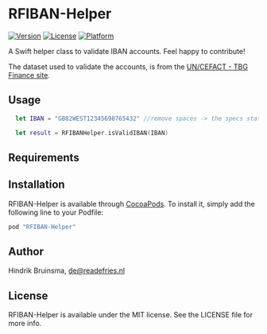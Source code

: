 # RFIBAN-Helper

<!---
[![CI Status](http://img.shields.io/travis/readefries/IBAN-Helper.svg?style=flat)](https://travis-ci.org/readefries/IBAN-Helper)
-->
[![Version](https://img.shields.io/cocoapods/v/RFIBAN-Helper.svg?style=flat)](http://cocoapods.org/pods/RFIBAN-Helper)
[![License](https://img.shields.io/cocoapods/l/RFIBAN-Helper.svg?style=flat)](http://cocoapods.org/pods/RFIBAN-Helper)
[![Platform](https://img.shields.io/cocoapods/p/RFIBAN-Helper.svg?style=flat)](http://cocoapods.org/pods/RFIBAN-Helper)


A Swift helper class to validate IBAN accounts.
Feel happy to contribute!

The dataset used to validate the accounts, is from the [UN/CEFACT - TBG Finance site](http://www.tbg5-finance.org/?ibandocs.shtml).

## Usage

```Swift
  let IBAN = "GB82WEST12345698765432" //remove spaces -> the specs state IBAN should never be stored with spaces

  let result = RFIBANHelper.isValidIBAN(IBAN)

```



## Requirements

## Installation

RFIBAN-Helper is available through [CocoaPods](http://cocoapods.org). To install
it, simply add the following line to your Podfile:

```ruby
pod "RFIBAN-Helper"
```

## Author

Hindrik Bruinsma, de@readefries.nl

## License

RFIBAN-Helper is available under the MIT license. See the LICENSE file for more info.
